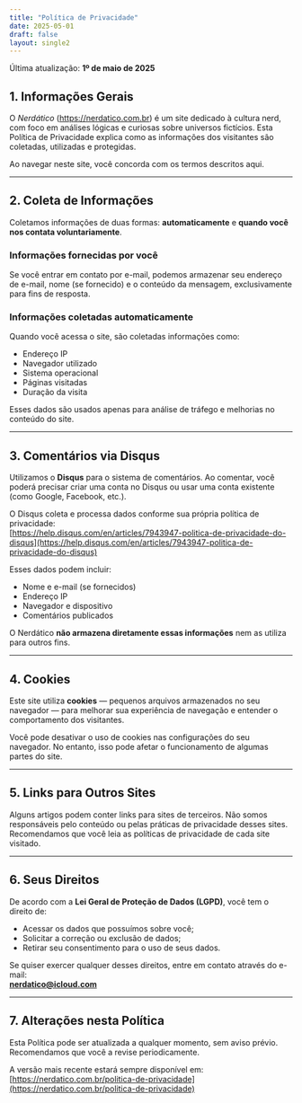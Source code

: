 ```yaml
---
title: "Política de Privacidade"
date: 2025-05-01
draft: false
layout: single2
---
```


Última atualização: **1º de maio de 2025**

## 1. Informações Gerais

O *Nerdático* (https://nerdatico.com.br) é um site dedicado à cultura nerd, com foco em análises lógicas e curiosas sobre universos fictícios. Esta Política de Privacidade explica como as informações dos visitantes são coletadas, utilizadas e protegidas.

Ao navegar neste site, você concorda com os termos descritos aqui.

---

## 2. Coleta de Informações

Coletamos informações de duas formas: **automaticamente** e **quando você nos contata voluntariamente**.

### Informações fornecidas por você

Se você entrar em contato por e-mail, podemos armazenar seu endereço de e-mail, nome (se fornecido) e o conteúdo da mensagem, exclusivamente para fins de resposta.

### Informações coletadas automaticamente

Quando você acessa o site, são coletadas informações como:

- Endereço IP  
- Navegador utilizado  
- Sistema operacional  
- Páginas visitadas  
- Duração da visita  

Esses dados são usados apenas para análise de tráfego e melhorias no conteúdo do site.

---

## 3. Comentários via Disqus

Utilizamos o **Disqus** para o sistema de comentários. Ao comentar, você poderá precisar criar uma conta no Disqus ou usar uma conta existente (como Google, Facebook, etc.).

O Disqus coleta e processa dados conforme sua própria política de privacidade:  
[https://help.disqus.com/en/articles/7943947-politica-de-privacidade-do-disqus](https://help.disqus.com/en/articles/7943947-politica-de-privacidade-do-disqus)

Esses dados podem incluir:

- Nome e e-mail (se fornecidos)  
- Endereço IP  
- Navegador e dispositivo  
- Comentários publicados  

O Nerdático **não armazena diretamente essas informações** nem as utiliza para outros fins.

---

## 4. Cookies

Este site utiliza **cookies** — pequenos arquivos armazenados no seu navegador — para melhorar sua experiência de navegação e entender o comportamento dos visitantes.

Você pode desativar o uso de cookies nas configurações do seu navegador. No entanto, isso pode afetar o funcionamento de algumas partes do site.

---

## 5. Links para Outros Sites

Alguns artigos podem conter links para sites de terceiros. Não somos responsáveis pelo conteúdo ou pelas práticas de privacidade desses sites. Recomendamos que você leia as políticas de privacidade de cada site visitado.

---

## 6. Seus Direitos

De acordo com a **Lei Geral de Proteção de Dados (LGPD)**, você tem o direito de:

- Acessar os dados que possuímos sobre você;  
- Solicitar a correção ou exclusão de dados;  
- Retirar seu consentimento para o uso de seus dados.  

Se quiser exercer qualquer desses direitos, entre em contato através do e-mail:  
**nerdatico@icloud.com**

---

## 7. Alterações nesta Política

Esta Política pode ser atualizada a qualquer momento, sem aviso prévio. Recomendamos que você a revise periodicamente.

A versão mais recente estará sempre disponível em:  
[https://nerdatico.com.br/politica-de-privacidade](https://nerdatico.com.br/politica-de-privacidade)